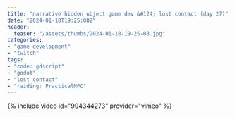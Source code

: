 ```yaml
---
title: "narrative hidden object game dev &#124; lost contact (day 27)"
date: "2024-01-18T19:25:08Z"
header:
  teaser: "/assets/thumbs/2024-01-18-19-25-08.jpg"
categories:
- "game development"
- "twitch"
tags:
- "code: gdscript"
- "godot"
- "lost contact"
- "raiding: PracticalNPC"
---
```

{% include video id="904344273" provider="vimeo" %}
